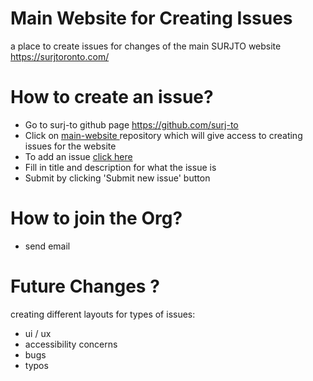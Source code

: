 # Main Website for Creating Issues
a place to create issues for changes of the main SURJTO website https://surjtoronto.com/

# How to create an issue? 

- Go to surj-to github page https://github.com/surj-to
- Click on <a href='https://github.com/surj-to/main-website'>main-website </a> repository which will give access to creating issues for the website
- To add an issue <a href='https://github.com/surj-to/main-website/issues'>click here </a>
- Fill in title and description for what the issue is
- Submit by clicking 'Submit new issue' button

# How to join the Org?

- send email 

# Future Changes ?
  creating different layouts for types of issues: 
   - ui / ux
   - accessibility concerns
   - bugs
   - typos
 
